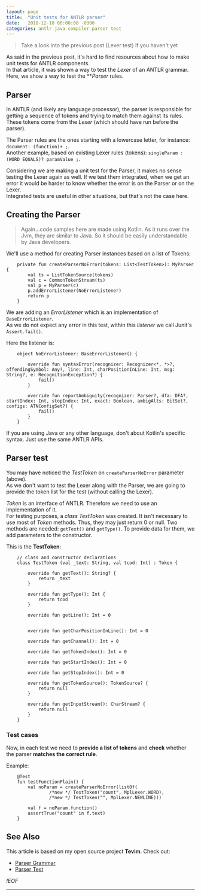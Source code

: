 ```yaml
---
layout: page
title:  "Unit tests for ANTLR parser"
date:   2018-12-18 00:00:00 -0300
categories: antlr java compiler parser test
---
```


> Take a look into the previous post (Lexer test) if you haven't yet

As said in the previous post, it's hard to find resources about how to make unit tests for ANTLR components.  
In that article, it was shown a way to test the *Lexer* of an ANTLR grammar. Here, we show a way to test the ***Parser* rules.  

## Parser

In ANTLR (and likely any language processor), the parser is responsible for getting a sequence of tokens and trying to match them against its rules. These tokens come from the *Lexer* (which should have run before the parser).  

The Parser rules are the ones starting with a lowercase letter, for instance: `document: (function)+ ;`.  
Another example, based on existing Lexer rules (tokens): `singleParam : (WORD EQUALS)? paramValue ;`.  

Considering we are making a unit test for the Parser, it makes no sense testing the Lexer again as well. If we test them integrated, when we get an error it would be harder to know whether the error is on the Parser or on the Lexer.  
Integrated tests are useful in other situations, but that's not the case here. 

## Creating the Parser

> Again...code samples here are made using Kotlin. As it runs over the Jvm, they are similar to Java. So it should be easily understandable by Java developers.  

We'll use a method for creating Parser instances based on a list of Tokens:  

        private fun createParserNoError(tokens: List<TestToken>): MyParser {
            val ts = ListTokenSource(tokens)
            val c = CommonTokenStream(ts)
            val p = MyParser(c)
            p.addErrorListener(NoErrorListener)
            return p
        }

We are adding an *ErrorListener* which is an implementation of `BaseErrorListener`.  
As we do not expect any error in this test, within this *listener* we call Junit's `Assert.fail()`.  

Here the listener is:  

        object NoErrorListener: BaseErrorListener() {

            override fun syntaxError(recognizer: Recognizer<*, *>?, offendingSymbol: Any?, line: Int, charPositionInLine: Int, msg: String?, e: RecognitionException?) {
                fail()
            }

            override fun reportAmbiguity(recognizer: Parser?, dfa: DFA?, startIndex: Int, stopIndex: Int, exact: Boolean, ambigAlts: BitSet?, configs: ATNConfigSet?) {
                fail()
            }
        }

If you are using Java or any other language, don't about Kotlin's specific syntax. Just use the same ANTLR APIs.  

## Parser test

You may have noticed the *TestToken* on `createParserNoError` parameter (above).  
As we don't want to test the Lexer along with the Parser, we are going to provide the token list for the test (without calling the Lexer).  

*Token* is an interface of ANTLR. Therefore we need to use an implementation of it.  
For testing purposes, a *class TestToken* was created. It isn't necessary to use most of *Token* methods. Thus, they may just return 0 or null.  Two methods are needed: `getText()` and `getType()`. To provide data for them, we add parameters to the constructor.  

This is the **TestToken**:  

        // class and constructor declarations
        class TestToken (val _text: String, val tcod: Int) : Token {

            override fun getText(): String? {
                return _text
            }

            override fun getType(): Int {
                return tcod
            }

            override fun getLine(): Int = 0


            override fun getCharPositionInLine(): Int = 0

            override fun getChannel(): Int = 0

            override fun getTokenIndex(): Int = 0

            override fun getStartIndex(): Int = 0

            override fun getStopIndex(): Int = 0

            override fun getTokenSource(): TokenSource? {
                return null
            }

            override fun getInputStream(): CharStream? {
                return null
            }
        }

### Test cases

Now, in each test we need to **provide a list of tokens** and **check** whether the parser **matches the correct rule**.  

Example:  

        @Test 
        fun testFunctionPlain() {
            val noParam = createParserNoError(listOf(
                    /*new */ TestToken("count", MplLexer.WORD),
                    /*new */ TestToken("", MplLexer.NEWLINE)))

            val f = noParam.function()
            assertTrue("count" in f.text)
        }

## See Also


This article is based on my open source project **Tevim**. Check out:  

* [Parser Grammar](https://github.com/ssricardo/tevim/blob/master/source/src/main/java/org/rss/tools/tevim/parsing/grammar2/Mpl.g4)
* [Parser Test](https://github.com/ssricardo/tevim/blob/master/source/src/test/kotlin/org/rss/tools/tevim/test/language/ParserTest.kt)


*!EOF*

---